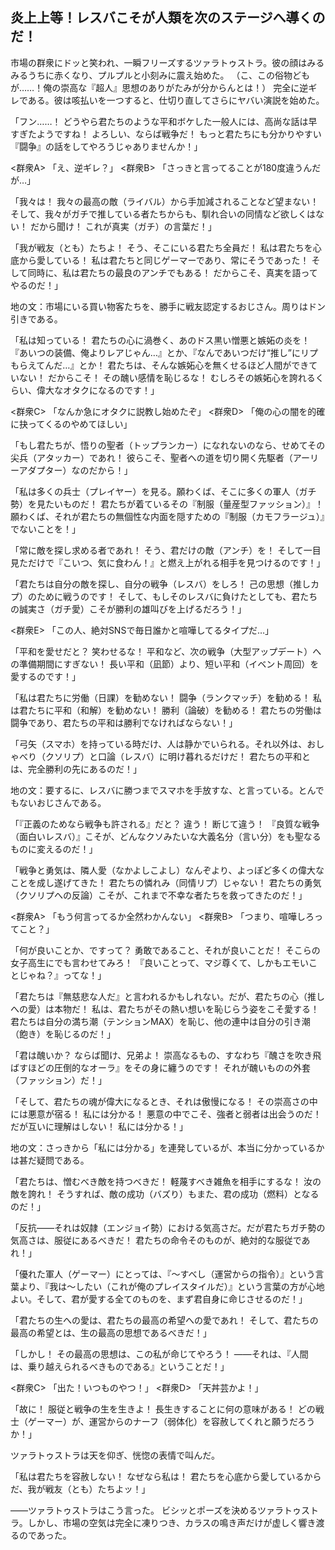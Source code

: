 ## 炎上上等！レスバこそが人類を次のステージへ導くのだ！

市場の群衆にドッと笑われ、一瞬フリーズするツァラトゥストラ。彼の顔はみるみるうちに赤くなり、プルプルと小刻みに震え始めた。
（こ、この俗物どもが……！俺の崇高な『超人』思想のありがたみが分からんとは！）
完全に逆ギレである。彼は咳払いを一つすると、仕切り直してさらにヤバい演説を始めた。

「フン……！ どうやら君たちのような平和ボケした一般人には、高尚な話は早すぎたようですね！ よろしい、ならば戦争だ！ もっと君たちにも分かりやすい『闘争』の話をしてやろうじゃありませんか！」

<群衆A> 「え、逆ギレ？」
<群衆B> 「さっきと言ってることが180度違うんだが…」

「我々は！ 我々の最高の敵（ライバル）から手加減されることなど望まない！ そして、我々がガチで推している者たちからも、馴れ合いの同情など欲しくはない！ だから聞け！ これが真実（ガチ）の言葉だ！」

「我が戦友（とも）たちよ！ そう、そこにいる君たち全員だ！ 私は君たちを心底から愛している！ 私は君たちと同じゲーマーであり、常にそうであった！ そして同時に、私は君たちの最良のアンチでもある！ だからこそ、真実を語ってやるのだ！」

地の文：市場にいる買い物客たちを、勝手に戦友認定するおじさん。周りはドン引きである。

「私は知っている！ 君たちの心に渦巻く、あのドス黒い憎悪と嫉妬の炎を！ 『あいつの装備、俺よりレアじゃん…』とか、『なんであいつだけ“推し”にリプもらえてんだ…』とか！ 君たちは、そんな嫉妬心を無くせるほど人間ができていない！ だからこそ！ その醜い感情を恥じるな！ むしろその嫉妬心を誇れるくらい、偉大なオタクになるのです！」

<群衆C> 「なんか急にオタクに説教し始めたぞ」
<群衆D> 「俺の心の闇を的確に抉ってくるのやめてほしい」

「もし君たちが、悟りの聖者（トップランカー）になれないのなら、せめてその尖兵（アタッカー）であれ！ 彼らこそ、聖者への道を切り開く先駆者（アーリーアダプター）なのだから！」

「私は多くの兵士（プレイヤー）を見る。願わくば、そこに多くの軍人（ガチ勢）を見たいものだ！ 君たちが着ているその『制服（量産型ファッション）』！ 願わくば、それが君たちの無個性な内面を隠すための『制服（カモフラージュ）』でないことを！」

「常に敵を探し求める者であれ！ そう、君だけの敵（アンチ）を！ そして一目見ただけで『こいつ、気に食わん！』と燃え上がれる相手を見つけるのです！」

「君たちは自分の敵を探し、自分の戦争（レスバ）をしろ！ 己の思想（推しカプ）のために戦うのです！ そして、もしそのレスバに負けたとしても、君たちの誠実さ（ガチ愛）こそが勝利の雄叫びを上げるだろう！」

<群衆E> 「この人、絶対SNSで毎日誰かと喧嘩してるタイプだ…」

「平和を愛せだと？ 笑わせるな！ 平和など、次の戦争（大型アップデート）への準備期間にすぎない！ 長い平和（凪節）より、短い平和（イベント周回）を愛するのです！」

「私は君たちに労働（日課）を勧めない！ 闘争（ランクマッチ）を勧める！ 私は君たちに平和（和解）を勧めない！ 勝利（論破）を勧める！ 君たちの労働は闘争であり、君たちの平和は勝利でなければならない！」

「弓矢（スマホ）を持っている時だけ、人は静かでいられる。それ以外は、おしゃべり（クソリプ）と口論（レスバ）に明け暮れるだけだ！ 君たちの平和とは、完全勝利の先にあるのだ！」

地の文：要するに、レスバに勝つまでスマホを手放すな、と言っている。とんでもないおじさんである。

「『正義のためなら戦争も許される』だと？ 違う！ 断じて違う！ 『良質な戦争（面白いレスバ）』こそが、どんなクソみたいな大義名分（言い分）をも聖なるものに変えるのだ！」

「戦争と勇気は、隣人愛（なかよしこよし）なんぞより、よっぽど多くの偉大なことを成し遂げてきた！ 君たちの憐れみ（同情リプ）じゃない！ 君たちの勇気（クソリプへの反論）こそが、これまで不幸な者たちを救ってきたのだ！」

<群衆A> 「もう何言ってるか全然わかんない」
<群衆B> 「つまり、喧嘩しろってこと？」

「何が良いことか、ですって？ 勇敢であること、それが良いことだ！ そこらの女子高生にでも言わせてみろ！ 『良いことって、マジ尊くて、しかもエモいことじゃね？』ってな！」

「君たちは『無慈悲な人だ』と言われるかもしれない。だが、君たちの心（推しへの愛）は本物だ！ 私は、君たちがその熱い想いを恥じらう姿をこそ愛する！ 君たちは自分の満ち潮（テンションMAX）を恥じ、他の連中は自分の引き潮（飽き）を恥じるのだ！」

「君は醜いか？ ならば聞け、兄弟よ！ 崇高なるもの、すなわち『醜さを吹き飛ばすほどの圧倒的なオーラ』をその身に纏うのです！ それが醜いものの外套（ファッション）だ！」

「そして、君たちの魂が偉大になるとき、それは傲慢になる！ その崇高さの中には悪意が宿る！ 私には分かる！ 悪意の中でこそ、強者と弱者は出会うのだ！ だが互いに理解はしない！ 私には分かる！」

地の文：さっきから「私には分かる」を連発しているが、本当に分かっているかは甚だ疑問である。

「君たちは、憎むべき敵を持つべきだ！ 軽蔑すべき雑魚を相手にするな！ 汝の敵を誇れ！ そうすれば、敵の成功（バズり）もまた、君の成功（燃料）となるのだ！」

「反抗――それは奴隷（エンジョイ勢）における気高さだ。だが君たちガチ勢の気高さは、服従にあるべきだ！ 君たちの命令そのものが、絶対的な服従であれ！」

「優れた軍人（ゲーマー）にとっては、『～すべし（運営からの指令）』という言葉より、『我は～したい（これが俺のプレイスタイルだ）』という言葉の方が心地よい。そして、君が愛する全てのものを、まず君自身に命じさせるのだ！」

「君たちの生への愛は、君たちの最高の希望への愛であれ！ そして、君たちの最高の希望とは、生の最高の思想であるべきだ！」

「しかし！ その最高の思想は、この私が命じてやろう！ ――それは、『人間は、乗り越えられるべきものである』ということだ！」

<群衆C> 「出た！いつものやつ！」
<群衆D> 「天丼芸かよ！」

「故に！ 服従と戦争の生を生きよ！ 長生きすることに何の意味がある！ どの戦士（ゲーマー）が、運営からのナーフ（弱体化）を容赦してくれと願うだろうか！」

ツァラトゥストラは天を仰ぎ、恍惚の表情で叫んだ。

「私は君たちを容赦しない！ なぜなら私は！ 君たちを心底から愛しているからだ、我が戦友（とも）たちよッ！」

――ツァラトゥストラはこう言った。
ビシッとポーズを決めるツァラトゥストラ。しかし、市場の空気は完全に凍りつき、カラスの鳴き声だけが虚しく響き渡るのであった。
